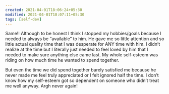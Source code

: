 ```yaml
---
created: 2021-04-01T18:06:24+05:30
modified: 2021-04-01T18:07:11+05:30
tags: [self-dev]
---
```


 Same!! Although to be honest I think I stopped my hobbies/goals because I needed to always be “available” to him. He gave me so little attention and so little actual quality time that I was desperate for ANY time with him. I didn’t realize at the time but I literally just needed to feel loved by him that I needed to make sure anything else came last. My whole self-esteem was riding on how much time he wanted to spend together. 

But even the time we did spend together barely satisfied me because he never made me feel truly appreciated or I felt ignored half the time. I don’t know how my self-esteem got so dependent on someone who didn’t treat me well anyway. Argh never again! 

